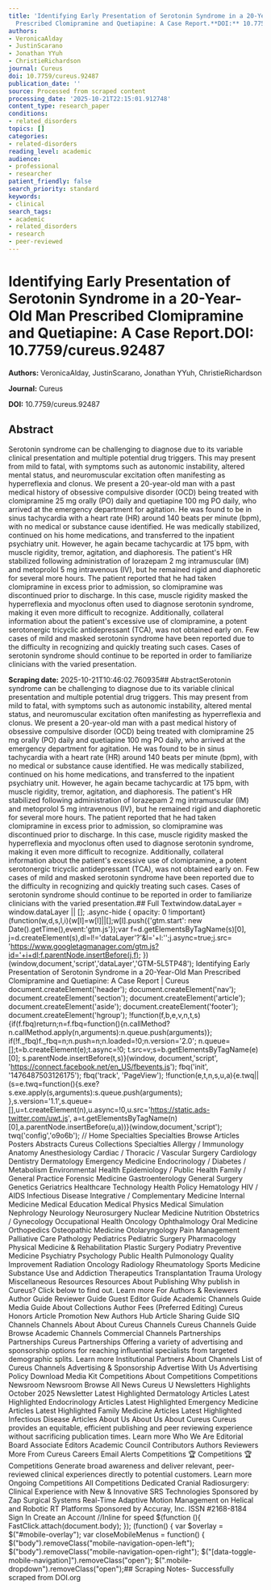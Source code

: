 ```yaml
---
title: 'Identifying Early Presentation of Serotonin Syndrome in a 20-Year-Old Man
  Prescribed Clomipramine and Quetiapine: A Case Report.**DOI:** 10.7759/cureus.92487'
authors:
- VeronicaAlday
- JustinScarano
- Jonathan YYuh
- ChristieRichardson
journal: Cureus
doi: 10.7759/cureus.92487
publication_date: ''
source: Processed from scraped content
processing_date: '2025-10-21T22:15:01.912748'
content_type: research_paper
conditions:
- related_disorders
topics: []
categories:
- related-disorders
reading_level: academic
audience:
- professional
- researcher
patient_friendly: false
search_priority: standard
keywords:
- clinical
search_tags:
- academic
- related_disorders
- research
- peer-reviewed
---
```


# Identifying Early Presentation of Serotonin Syndrome in a 20-Year-Old Man Prescribed Clomipramine and Quetiapine: A Case Report.**DOI:** 10.7759/cureus.92487

**Authors:** VeronicaAlday, JustinScarano, Jonathan YYuh, ChristieRichardson

**Journal:** Cureus

**DOI:** 10.7759/cureus.92487

## Abstract

Serotonin syndrome can be challenging to diagnose due to its variable clinical presentation and multiple potential drug triggers. This may present from mild to fatal, with symptoms such as autonomic instability, altered mental status, and neuromuscular excitation often manifesting as hyperreflexia and clonus. We present a 20-year-old man with a past medical history of obsessive compulsive disorder (OCD) being treated with clomipramine 25 mg orally (PO) daily and quetiapine 100 mg PO daily, who arrived at the emergency department for agitation. He was found to be in sinus tachycardia with a heart rate (HR) around 140 beats per minute (bpm), with no medical or substance cause identified. He was medically stabilized, continued on his home medications, and transferred to the inpatient psychiatry unit. However, he again became tachycardic at 175 bpm, with muscle rigidity, tremor, agitation, and diaphoresis. The patient's HR stabilized following administration of lorazepam 2 mg intramuscular (IM) and metoprolol 5 mg intravenous (IV), but he remained rigid and diaphoretic for several more hours. The patient reported that he had taken clomipramine in excess prior to admission, so clomipramine was discontinued prior to discharge. In this case, muscle rigidity masked the hyperreflexia and myoclonus often used to diagnose serotonin syndrome, making it even more difficult to recognize. Additionally, collateral information about the patient's excessive use of clomipramine, a potent serotonergic tricyclic antidepressant (TCA), was not obtained early on. Few cases of mild and masked serotonin syndrome have been reported due to the difficulty in recognizing and quickly treating such cases. Cases of serotonin syndrome should continue to be reported in order to familiarize clinicians with the varied presentation.

**Scraping date:** 2025-10-21T10:46:02.760935## AbstractSerotonin syndrome can be challenging to diagnose due to its variable clinical presentation and multiple potential drug triggers. This may present from mild to fatal, with symptoms such as autonomic instability, altered mental status, and neuromuscular excitation often manifesting as hyperreflexia and clonus. We present a 20-year-old man with a past medical history of obsessive compulsive disorder (OCD) being treated with clomipramine 25 mg orally (PO) daily and quetiapine 100 mg PO daily, who arrived at the emergency department for agitation. He was found to be in sinus tachycardia with a heart rate (HR) around 140 beats per minute (bpm), with no medical or substance cause identified. He was medically stabilized, continued on his home medications, and transferred to the inpatient psychiatry unit. However, he again became tachycardic at 175 bpm, with muscle rigidity, tremor, agitation, and diaphoresis. The patient's HR stabilized following administration of lorazepam 2 mg intramuscular (IM) and metoprolol 5 mg intravenous (IV), but he remained rigid and diaphoretic for several more hours. The patient reported that he had taken clomipramine in excess prior to admission, so clomipramine was discontinued prior to discharge. In this case, muscle rigidity masked the hyperreflexia and myoclonus often used to diagnose serotonin syndrome, making it even more difficult to recognize. Additionally, collateral information about the patient's excessive use of clomipramine, a potent serotonergic tricyclic antidepressant (TCA), was not obtained early on. Few cases of mild and masked serotonin syndrome have been reported due to the difficulty in recognizing and quickly treating such cases. Cases of serotonin syndrome should continue to be reported in order to familiarize clinicians with the varied presentation.## Full Textwindow.dataLayer = window.dataLayer || []; .async-hide { opacity: 0 !important} (function(w,d,s,l,i){w[l]=w[l]||[];w[l].push({'gtm.start': new Date().getTime(),event:'gtm.js'});var f=d.getElementsByTagName(s)[0], j=d.createElement(s),dl=l!='dataLayer'?'&l='+l:'';j.async=true;j.src= 'https://www.googletagmanager.com/gtm.js?id='+i+dl;f.parentNode.insertBefore(j,f); })(window,document,'script','dataLayer','GTM-5L5TP48'); Identifying Early Presentation of Serotonin Syndrome in a 20-Year-Old Man Prescribed Clomipramine and Quetiapine: A Case Report | Cureus document.createElement('header'); document.createElement('nav'); document.createElement('section'); document.createElement('article'); document.createElement('aside'); document.createElement('footer'); document.createElement('hgroup'); !function(f,b,e,v,n,t,s) {if(f.fbq)return;n=f.fbq=function(){n.callMethod? n.callMethod.apply(n,arguments):n.queue.push(arguments)}; if(!f._fbq)f._fbq=n;n.push=n;n.loaded=!0;n.version='2.0'; n.queue=[];t=b.createElement(e);t.async=!0; t.src=v;s=b.getElementsByTagName(e)[0]; s.parentNode.insertBefore(t,s)}(window, document,'script', 'https://connect.facebook.net/en_US/fbevents.js'); fbq('init', '1476487503126175'); fbq('track', 'PageView'); !function(e,t,n,s,u,a){e.twq||(s=e.twq=function(){s.exe?s.exe.apply(s,arguments):s.queue.push(arguments); },s.version='1.1',s.queue=[],u=t.createElement(n),u.async=!0,u.src='https://static.ads-twitter.com/uwt.js', a=t.getElementsByTagName(n)[0],a.parentNode.insertBefore(u,a))}(window,document,'script'); twq('config','o9o6b'); // Home Specialties Specialties Browse Articles Posters Abstracts Cureus Collections Specialties Allergy / Immunology Anatomy Anesthesiology Cardiac / Thoracic / Vascular Surgery Cardiology Dentistry Dermatology Emergency Medicine Endocrinology / Diabetes / Metabolism Environmental Health Epidemiology / Public Health Family / General Practice Forensic Medicine Gastroenterology General Surgery Genetics Geriatrics Healthcare Technology Health Policy Hematology HIV / AIDS Infectious Disease Integrative / Complementary Medicine Internal Medicine Medical Education Medical Physics Medical Simulation Nephrology Neurology Neurosurgery Nuclear Medicine Nutrition Obstetrics / Gynecology Occupational Health Oncology Ophthalmology Oral Medicine Orthopedics Osteopathic Medicine Otolaryngology Pain Management Palliative Care Pathology Pediatrics Pediatric Surgery Pharmacology Physical Medicine & Rehabilitation Plastic Surgery Podiatry Preventive Medicine Psychiatry Psychology Public Health Pulmonology Quality Improvement Radiation Oncology Radiology Rheumatology Sports Medicine Substance Use and Addiction Therapeutics Transplantation Trauma Urology Miscellaneous Resources Resources About Publishing Why publish in Cureus? Click below to find out. Learn more For Authors & Reviewers Author Guide Reviewer Guide Guest Editor Guide Academic Channels Guide Media Guide About Collections Author Fees (Preferred Editing) Cureus Honors Article Promotion New Authors Hub Article Sharing Guide SIQ Channels Channels About About Cureus Channels Cureus Channels Guide Browse Academic Channels Commercial Channels Partnerships Partnerships Cureus Partnerships Offering a variety of advertising and sponsorship options for reaching influential specialists from targeted demographic splits. Learn more Institutional Partners About Channels List of Cureus Channels Advertising & Sponsorship Advertise With Us Advertising Policy Download Media Kit Competitions About Competitions Competitions Newsroom Newsroom Browse All News Cureus U Newsletters Highlights October 2025 Newsletter Latest Highlighted Dermatology Articles Latest Highlighted Endocrinology Articles Latest Highlighted Emergency Medicine Articles Latest Highlighted Family Medicine Articles Latest Highlighted Infectious Disease Articles About Us About Us About Cureus Cureus provides an equitable, efficient publishing and peer reviewing experience without sacrificing publication times. Learn more Who We Are Editorial Board Associate Editors Academic Council Contributors Authors Reviewers More From Cureus Careers Email Alerts Competitions 🏆 Competitions 🏆 Competitions Generate broad awareness and deliver relevant, peer-reviewed clinical experiences directly to potential customers. Learn more Ongoing Competitions All Competitions Dedicated Cranial Radiosurgery: Clinical Experience with New & Innovative SRS Technologies Sponsored by Zap Surgical Systems Real-Time Adaptive Motion Management on Helical and Robotic RT Platforms Sponsored by Accuray, Inc. ISSN #2168-8184   Sign In Create an Account //Inline for speed $(function (){ FastClick.attach(document.body); }); (function() { var $overlay = $("#mobile-overlay"); var closeMobileMenus = function() { $("body").removeClass("mobile-navigation-open-left"); $("body").removeClass("mobile-navigation-open-right"); $("[data-toggle-mobile-navigation]").removeClass("open"); $(".mobile-dropdown").removeClass("open");## Scraping Notes- Successfully scraped from DOI.org